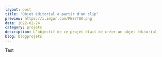 ```yaml
---
layout: post
title: "Objet éditorial à partir d'un clip"
preview: https://i.imgur.com/PE8rT8K.png
date: 2022-02-24
category: projets
description: L’objectif de ce projet était de créer un objet éditorial à partir d’images d’un clip musical que nous choisissons. Par un travail de sélection, de tramage et de mise en page de ces images avec les paroles de la chanson choisie, nous devions rendre un objet éditorial sans réelle contrainte de forme.
blog: blogprojets
---
```


Test
